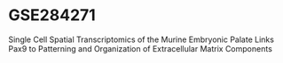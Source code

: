 # GSE284271
Single Cell Spatial Transcriptomics of the Murine Embryonic Palate Links Pax9 to Patterning and Organization of Extracellular Matrix Components
